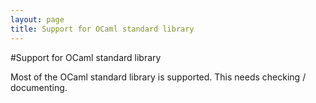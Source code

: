 ```yaml
---
layout: page
title: Support for OCaml standard library
---
```

#Support for OCaml standard library

Most of the OCaml standard library is supported. This needs checking / documenting.
